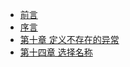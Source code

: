 - [前言](zh-cn/Foreword.md)
- [序言](zh-cn/Preface.md)
- [第十章 定义不存在的异常](zh-cn/Chapter-10_Define_Errors_Out_Of_Existence/Chapter-10_Define_Errors_Out_Of_Existence.md)
- [第十四章 选择名称](zh-cn/Chapter-14_Choosing_Names/Chapter-14_Choosing_Names.md)
